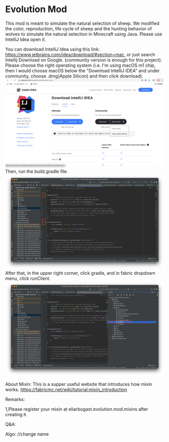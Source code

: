 # Evolution Mod
This mod is meant to simulate the natural selection of sheep.
We modified the color, reproduction, life cycle of sheep and the hunting behavior of wolves to simulate the natural selection in Minecraft using Java. 
Please use IntelliJ Idea open it.

You can download IntelliJ Idea using this link: https://www.jetbrains.com/idea/download/#section=mac, or just search Intellij Download on Google.
(community version is enough for this project). Please choose the right operating system (i.e. I'm using macOS m1 chip, then I would choose macOS below the "Download IntelliJ IDEA" and under community, choose .dmg(Apple Silicon) and then click download).
![download_intelliJ_idea](images/download_IntelliJ_IDEA1.png)
Then, run the build.gradle file.
![run_build.gradle](images/run_build.gradle.png)
After that, in the upper right corner, click gradle, and in fabric dropdown menu, click runClient.
![runClient](images/runClient.png) 

About Mixin:
This is a supper useful website that introduces how mixin works.
https://fabricmc.net/wiki/tutorial:mixin_introduction

Remarks:

1,Please register your mixin at eliarbogast.evolution.mod.mixins after creating it

Q&A:

Algo:
//change name
